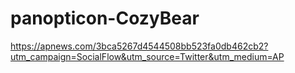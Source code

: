 # panopticon-CozyBear

https://apnews.com/3bca5267d4544508bb523fa0db462cb2?utm_campaign=SocialFlow&utm_source=Twitter&utm_medium=AP
